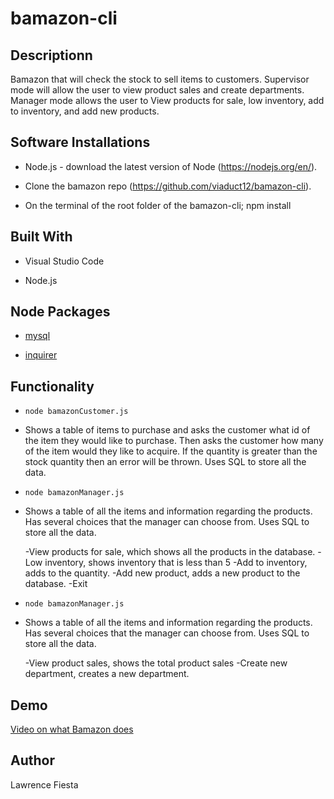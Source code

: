# bamazon-cli

## Descriptionn
Bamazon that will check the stock to sell items to customers. Supervisor mode will allow the user to view product sales and create departments. Manager mode allows the user to View products for sale, low inventory, add to inventory, and add new products. 

## Software Installations

- Node.js - download the latest version of Node (https://nodejs.org/en/).

- Clone the bamazon repo (https://github.com/viaduct12/bamazon-cli).

- On the terminal of the root folder of the bamazon-cli; npm install

## Built With
- Visual Studio Code

- Node.js

## Node Packages

- [mysql](https://www.npmjs.com/package/mysql)

- [inquirer](https://www.npmjs.com/package/inquirer)

## Functionality

- ``` node bamazonCustomer.js ```

* Shows a table of items to purchase and asks the customer what id of the item they would like to purchase. Then asks the customer how many of the item would they like to acquire. If the quantity is greater than the stock quantity then an error will be thrown. Uses SQL to store all the data.

- ``` node bamazonManager.js ```

* Shows a table of all the items and information regarding the products. Has several choices that the manager can choose from. Uses SQL to store all the data.

  -View products for sale, which shows all the products in the database.
  -Low inventory, shows inventory that is less than 5
  -Add to inventory, adds to the quantity.
  -Add new product, adds a new product to the database.
  -Exit

- ``` node bamazonManager.js ```

* Shows a table of all the items and information regarding the products. Has several choices that the manager can choose from. Uses SQL to store all the data.

  -View product sales, shows the total product sales
  -Create new department, creates a new department.


## Demo
[Video on what Bamazon does](https://vimeo.com/346338140)

## Author
Lawrence Fiesta